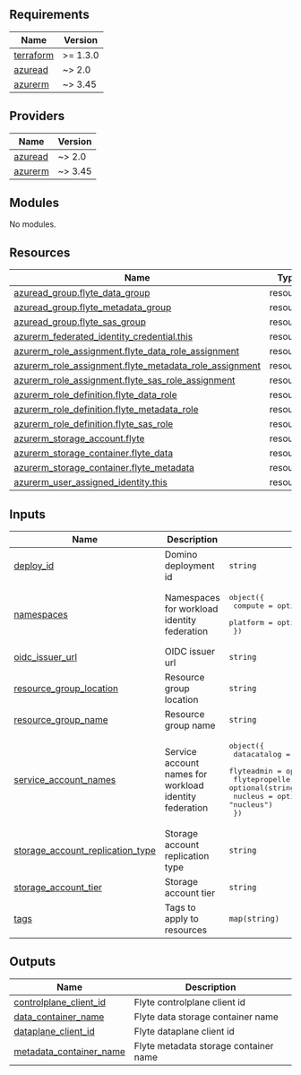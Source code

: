 <!-- BEGINNING OF PRE-COMMIT-TERRAFORM DOCS HOOK -->
## Requirements

| Name | Version |
|------|---------|
| <a name="requirement_terraform"></a> [terraform](#requirement\_terraform) | >= 1.3.0 |
| <a name="requirement_azuread"></a> [azuread](#requirement\_azuread) | ~> 2.0 |
| <a name="requirement_azurerm"></a> [azurerm](#requirement\_azurerm) | ~> 3.45 |

## Providers

| Name | Version |
|------|---------|
| <a name="provider_azuread"></a> [azuread](#provider\_azuread) | ~> 2.0 |
| <a name="provider_azurerm"></a> [azurerm](#provider\_azurerm) | ~> 3.45 |

## Modules

No modules.

## Resources

| Name | Type |
|------|------|
| [azuread_group.flyte_data_group](https://registry.terraform.io/providers/hashicorp/azuread/latest/docs/resources/group) | resource |
| [azuread_group.flyte_metadata_group](https://registry.terraform.io/providers/hashicorp/azuread/latest/docs/resources/group) | resource |
| [azuread_group.flyte_sas_group](https://registry.terraform.io/providers/hashicorp/azuread/latest/docs/resources/group) | resource |
| [azurerm_federated_identity_credential.this](https://registry.terraform.io/providers/hashicorp/azurerm/latest/docs/resources/federated_identity_credential) | resource |
| [azurerm_role_assignment.flyte_data_role_assignment](https://registry.terraform.io/providers/hashicorp/azurerm/latest/docs/resources/role_assignment) | resource |
| [azurerm_role_assignment.flyte_metadata_role_assignment](https://registry.terraform.io/providers/hashicorp/azurerm/latest/docs/resources/role_assignment) | resource |
| [azurerm_role_assignment.flyte_sas_role_assignment](https://registry.terraform.io/providers/hashicorp/azurerm/latest/docs/resources/role_assignment) | resource |
| [azurerm_role_definition.flyte_data_role](https://registry.terraform.io/providers/hashicorp/azurerm/latest/docs/resources/role_definition) | resource |
| [azurerm_role_definition.flyte_metadata_role](https://registry.terraform.io/providers/hashicorp/azurerm/latest/docs/resources/role_definition) | resource |
| [azurerm_role_definition.flyte_sas_role](https://registry.terraform.io/providers/hashicorp/azurerm/latest/docs/resources/role_definition) | resource |
| [azurerm_storage_account.flyte](https://registry.terraform.io/providers/hashicorp/azurerm/latest/docs/resources/storage_account) | resource |
| [azurerm_storage_container.flyte_data](https://registry.terraform.io/providers/hashicorp/azurerm/latest/docs/resources/storage_container) | resource |
| [azurerm_storage_container.flyte_metadata](https://registry.terraform.io/providers/hashicorp/azurerm/latest/docs/resources/storage_container) | resource |
| [azurerm_user_assigned_identity.this](https://registry.terraform.io/providers/hashicorp/azurerm/latest/docs/resources/user_assigned_identity) | resource |

## Inputs

| Name | Description | Type | Default | Required |
|------|-------------|------|---------|:--------:|
| <a name="input_deploy_id"></a> [deploy\_id](#input\_deploy\_id) | Domino deployment id | `string` | n/a | yes |
| <a name="input_namespaces"></a> [namespaces](#input\_namespaces) | Namespaces for workload identity federation | <pre>object({<br>    compute  = optional(string, "domino-compute")<br>    platform = optional(string, "domino-platform")<br>  })</pre> | `{}` | no |
| <a name="input_oidc_issuer_url"></a> [oidc\_issuer\_url](#input\_oidc\_issuer\_url) | OIDC issuer url | `string` | n/a | yes |
| <a name="input_resource_group_location"></a> [resource\_group\_location](#input\_resource\_group\_location) | Resource group location | `string` | n/a | yes |
| <a name="input_resource_group_name"></a> [resource\_group\_name](#input\_resource\_group\_name) | Resource group name | `string` | n/a | yes |
| <a name="input_service_account_names"></a> [service\_account\_names](#input\_service\_account\_names) | Service account names for workload identity federation | <pre>object({<br>    datacatalog    = optional(string, "datacatalog")<br>    flyteadmin     = optional(string, "flyteadmin")<br>    flytepropeller = optional(string, "flytepropeller")<br>    nucleus        = optional(string, "nucleus")<br>  })</pre> | `{}` | no |
| <a name="input_storage_account_replication_type"></a> [storage\_account\_replication\_type](#input\_storage\_account\_replication\_type) | Storage account replication type | `string` | `"LRS"` | no |
| <a name="input_storage_account_tier"></a> [storage\_account\_tier](#input\_storage\_account\_tier) | Storage account tier | `string` | `"Standard"` | no |
| <a name="input_tags"></a> [tags](#input\_tags) | Tags to apply to resources | `map(string)` | `{}` | no |

## Outputs

| Name | Description |
|------|-------------|
| <a name="output_controlplane_client_id"></a> [controlplane\_client\_id](#output\_controlplane\_client\_id) | Flyte controlplane client id |
| <a name="output_data_container_name"></a> [data\_container\_name](#output\_data\_container\_name) | Flyte data storage container name |
| <a name="output_dataplane_client_id"></a> [dataplane\_client\_id](#output\_dataplane\_client\_id) | Flyte dataplane client id |
| <a name="output_metadata_container_name"></a> [metadata\_container\_name](#output\_metadata\_container\_name) | Flyte metadata storage container name |
<!-- END OF PRE-COMMIT-TERRAFORM DOCS HOOK -->
